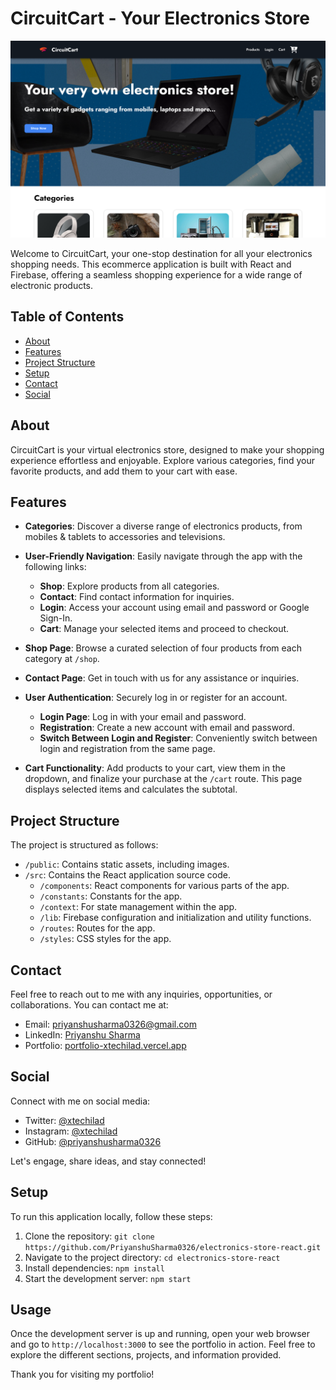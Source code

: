 # CircuitCart - Your Electronics Store

![CircuitCart Screenshot](/public/assets/desktop-siteshot.png)

Welcome to CircuitCart, your one-stop destination for all your electronics shopping needs. This ecommerce application is built with React and Firebase, offering a seamless shopping experience for a wide range of electronic products.

## Table of Contents

- [About](#about)
- [Features](#features)
- [Project Structure](#project-structure)
- [Setup](#setup)
- [Contact](#contact)
- [Social](#social)

## About

CircuitCart is your virtual electronics store, designed to make your shopping experience effortless and enjoyable. Explore various categories, find your favorite products, and add them to your cart with ease.

## Features

- **Categories**: Discover a diverse range of electronics products, from mobiles & tablets to accessories and televisions.

- **User-Friendly Navigation**: Easily navigate through the app with the following links:
  - **Shop**: Explore products from all categories.
  - **Contact**: Find contact information for inquiries.
  - **Login**: Access your account using email and password or Google Sign-In.
  - **Cart**: Manage your selected items and proceed to checkout.

- **Shop Page**: Browse a curated selection of four products from each category at `/shop`.

- **Contact Page**: Get in touch with us for any assistance or inquiries.

- **User Authentication**: Securely log in or register for an account.
  - **Login Page**: Log in with your email and password.
  - **Registration**: Create a new account with email and password.
  - **Switch Between Login and Register**: Conveniently switch between login and registration from the same page.

- **Cart Functionality**: Add products to your cart, view them in the dropdown, and finalize your purchase at the `/cart` route. This page displays selected items and calculates the subtotal.

## Project Structure

The project is structured as follows:

- `/public`: Contains static assets, including images.
- `/src`: Contains the React application source code.
  - `/components`: React components for various parts of the app.
  - `/constants`: Constants for the app.
  - `/context`: For state management within the app.
  - `/lib`: Firebase configuration and initialization and utility functions.
  - `/routes`: Routes for the app.
  - `/styles`: CSS styles for the app.
 
## Contact

Feel free to reach out to me with any inquiries, opportunities, or collaborations. You can contact me at:

- Email: [priyanshusharma0326@gmail.com](mailto:priyanshusharma0326@gmail.com)
- LinkedIn: [Priyanshu Sharma](https://www.linkedin.com/in/priyanshusharma0326)
- Portfolio: [portfolio-xtechilad.vercel.app](https://portfolio-xtechilad.vercel.app/)

## Social

Connect with me on social media:

- Twitter: [@xtechilad](https://twitter.com/xtechilad)
- Instagram: [@xtechilad](https://www.instagram.com/xtechilad)
- GitHub: [@priyanshusharma0326](https://github.com/priyanshusharma0326)

Let's engage, share ideas, and stay connected!
  
## Setup

To run this application locally, follow these steps:

1. Clone the repository: `git clone https://github.com/PriyanshuSharma0326/electronics-store-react.git`
2. Navigate to the project directory: `cd electronics-store-react`
3. Install dependencies: `npm install`
4. Start the development server: `npm start`

## Usage

Once the development server is up and running, open your web browser and go to `http://localhost:3000` to see the portfolio in action. Feel free to explore the different sections, projects, and information provided.

Thank you for visiting my portfolio!
